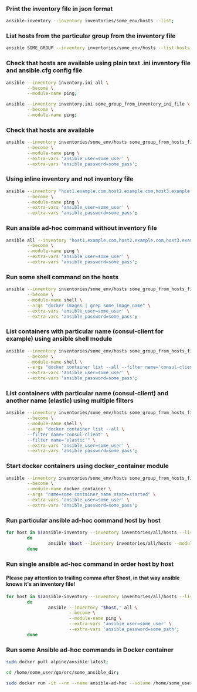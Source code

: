 ### Print the inventory file in json format
```bash
ansible-inventory --inventory inventories/some_env/hosts --list;
```

### List hosts from the particular group from the inventory file
```bash
ansible SOME_GROUP --inventory inventories/some_env/hosts --list-hosts;
```

### Сheck that hosts are available using plain text .ini inventory file and ansible.cfg config file
```bash
ansible --inventory inventory.ini all \
        --become \
        --module-name ping;

ansible --inventory inventory.ini some_group_from_inventory_ini_file \
        --become \
        --module-name ping;
```


### Сheck that hosts are available
```bash
ansible --inventory inventories/some_env/hosts some_group_from_hosts_file \
        --become \
        --module-name ping \
        --extra-vars 'ansible_user=some_user' \
        --extra-vars 'ansible_password=some_pass';
```

### Using inline inventory and not inventory file
```bash
ansible --inventory "host1.example.com,host2.example.com,host3.example.com," all \
        --become \
        --module-name ping \
        --extra-vars 'ansible_user=some_user' \
        --extra-vars 'ansible_password=some_pass';
```

### Run ansible ad-hoc command without inventory file
```bash
ansible all --inventory "host1.example.com,host2.example.com,host3.example.com," \
        --become \
        --module-name ping \
        --extra-vars 'ansible_user=some_user' \
        --extra-vars 'ansible_password=some_pass';
```


### Run some shell command on the hosts
```sh
ansible --inventory inventories/some_env/hosts some_group_from_hosts_file \
        --become \
        --module-name shell \
        --args "docker images | grep some_image_name" \
        --extra-vars 'ansible_user=some_user' \
        --extra-vars 'ansible_password=some_pass';
```

### List containers with particular name (consul-client for example) using ansible shell module
```sh
ansible --inventory inventories/some_env/hosts some_group_from_hosts_file \
        --become \
        --module-name shell \
        --args "docker container list --all --filter name='consul-client'" \
        --extra-vars 'ansible_user=some_user' \
        --extra-vars 'ansible_password=some_pass';
```

### List containers with particular name (consul-client) and another name (elastic) using multiple filters
```sh
ansible --inventory inventories/some_env/hosts some_group_from_hosts_file \
        --become \
        --module-name shell \
        --args "docker container list --all \
        --filter name='consul-client' \
        --filter name='elastic'" \
        --extra-vars 'ansible_user=some_user' \
        --extra-vars 'ansible_password=some_pass';
```

### Start docker containers using docker_container module
```sh
ansible --inventory inventories/some_env/hosts some_group_from_hosts_file \
        --become \
        --module-name docker_container \
        --args "name=some_container_name state=started" \
        --extra-vars 'ansible_user=some_user' \
        --extra-vars 'ansible_password=some_pass';
```

### Run particular ansible ad-hoc command host by host  
```sh
for host in $(ansible-inventory --inventory inventories/all/hosts --list | grep "some_host_pattern_goes_here" | awk '{print $1}' | tr -d '"|,|:' | sort | uniq); 
        do
                ansible $host --inventory inventories/all/hosts --module-name command --args "your_command_here";
        done
```

### Run single ansible ad-hoc command in order host by host
#### Please pay attention to trailing comma after $host, in that way ansible knows it's an inventory file!     
```sh
for host in $(ansible-inventory --inventory inventories/all/hosts --list | grep "some_host_pattern" | awk '{print $1}' | tr -d '"|,|:' | sort | uniq); 
        do
                ansible --inventory "$host," all \
                        --become \
                        --module-name ping \
                        --extra-vars 'ansible_user=some_user' \
                        --extra-vars 'ansible_password=some_path';                    
        done
```


### Run some Ansible ad-hoc commands in Docker container
```sh
sudo docker pull alpine/ansible:latest;

cd /home/some_user/go/src/some_ansible_dir;

sudo docker run -it --rm --name ansible-ad-hoc --volume /home/some_user/go/src/some_ansible_dir:/ansible --volume /home/some_user/.ssh/some_ssh_dir:/ansible/.ssh alpine/ansible:latest /bin/bash -c "export ANSIBLE_HOST_KEY_CHECKING=False && ansible --inventory ansible/inventories/all/hosts all --become --private-key=/ansible/.ssh/some_private_ssh_key --module-name shell --args \"uptime\"";

```




